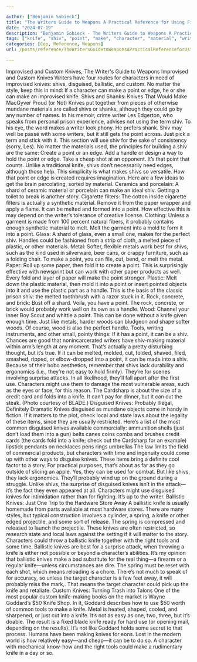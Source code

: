 ```yaml
---

author: ["Benjamin Sobieck"]
title: "The Writers Guide to Weapons A Practical Reference for Using Firearms and Knives in Fiction - N55874"
date: "2024-07-19"
description: "Benjamin Sobieck - The Writers Guide to Weapons A Practical Reference for Using Firearms and Knives in Fiction"
tags: ["knife", "shiv", "point", "make", "character", "material", "writer", "use", "disguised", "ballistic", "could", "custom", "edge", "handle", "paper", "probably", "metal", "improvised", "matter", "melted", "melt", "one", "plastic", "cut", "fold"]
categories: [Cop, Reference, Weapons]
url: /posts/reference/TheWritersGuidetoWeaponsAPracticalReferenceforUsingFirearmsandKnivesinFiction-n55874

---
```



Improvised and Custom Knives, The Writer's Guide to Weapons
Improvised and Custom Knives
Writers have four routes for characters in need of improvised knives: shivs, disguised, ballistic, and custom. No matter the style, keep this in mind: If a character can make a point or edge, he or she can make an improvised knife.
Shivs and Shanks: Knives That Would Make MacGyver Proud (or Not)
Knives put together from pieces of otherwise mundane materials are called shivs or shanks, although they could go by any number of names.
In his memoir, crime writer Les Edgerton, who speaks from personal prison experience, advises not using the term shiv. To his eye, the word makes a writer look phony. He prefers shank.
Shiv may well be passé with some writers, but it still gets the point across. Just pick a term and stick with it. This section will use shiv for the sake of consistency (sorry, Les).
No matter the materials used, the principles for building a shiv are the same:
Create a point or an edge.
Add a handle or design a way to hold the point or edge.
Take a cheap shot at an opponent.
It’s that point that counts. Unlike a traditional knife, shivs don’t necessarily need edges, although those help. This simplicity is what makes shivs so versatile.
How that point or edge is created requires imagination. Here are a few ideas to get the brain percolating, sorted by material.
Ceramics and porcelain: A shard of ceramic material or porcelain can make an ideal shiv. Getting a toilet to break is another story.
Cigarette filters: The cotton inside cigarette filters is actually a synthetic material. Remove it from the paper wrapper and apply a flame. It can be melted and formed into a point. How effective this is may depend on the writer’s tolerance of creative license.
Clothing: Unless a garment is made from 100 percent natural fibers, it probably contains enough synthetic material to melt. Melt the garment into a mold to form it into a point.
Glass: A shard of glass, even a small one, makes for the perfect shiv. Handles could be fashioned from a strip of cloth, a melted piece of plastic, or other materials.
Metal: Softer, flexible metals work best for shivs, such as the kind used in silverware, beer cans, or crappy furniture, such as a folding chair. To make a point, you can file, cut, bend, or melt the metal.
Paper: Roll up some paper, then fold it to create a point. This is surprisingly effective with newsprint but can work with other paper products as well. Every fold and layer of paper will make the point stronger.
Plastic: Melt down the plastic material, then mold it into a point or insert pointed objects into it and use the plastic part as a handle. This is the basis of the classic prison shiv: the melted toothbrush with a razor stuck in it.
Rock, concrete, and brick: Bust off a shard. Voila, you have a point. The rock, concrete, or brick would probably work well on its own as a handle.
Wood: Channel your inner Boy Scout and whittle a point. This can be done without a knife given enough time. Just like metals, harder woods can bludgeon and shape softer woods. Of course, wood is also the perfect handle.
Tools, writing instruments, and other small, pointy things: If it has a point, it can be a shiv.
Chances are good that nonincarcerated writers have shiv-making material within arm’s length at any moment. That’s actually a pretty disturbing thought, but it’s true. If it can be melted, molded, cut, folded, shaved, filed, smashed, ripped, or elbow-dropped into a point, it can be made into a shiv.
Because of their hobo aesthetics, remember that shivs lack durability and ergonomics (i.e., they’re not easy to hold firmly). They’re for scenes involving surprise attacks. In all likelihood, they’ll fall apart after the first use. Characters might use them to damage the most vulnerable areas, such as the eyes or face, for this reason.
The Cardsharp is about the size of a credit card and folds into a knife. It can’t pay for dinner, but it can cut the steak. (Photo courtesy of BLADE.)
Disguised Knives: Probably Illegal, Definitely Dramatic
Knives disguised as mundane objects come in handy in fiction. If it matters to the plot, check local and state laws about the legality of these items, since they are usually restricted.
Here’s a list of the most common disguised knives available commercially:
ammunition shells (just don’t load them into a gun)
belts
canes
coins
combs and brushes
credit cards (the cards fold into a knife; check out the Cardsharp for an example)
lipstick
pendants on necklaces
pens
rings
umbrellas
The law limits the field of commercial products, but characters with time and ingenuity could come up with other ways to disguise knives.
These items bring a definite cool factor to a story. For practical purposes, that’s about as far as they go outside of slicing an apple. Yes, they can be used for combat. But like shivs, they lack ergonomics. They’ll probably wind up on the ground during a struggle.
Unlike shivs, the surprise of disguised knives isn’t in the attack—it’s the fact they even appeared at all. Characters might use disguised knives for intimidation rather than for fighting. It’s up to the writer.
Ballistic Knives: Just One Trip to the Hardware Store Away
A ballistic knife is usually homemade from parts available at most hardware stores. There are many styles, but typical construction involves a cylinder, a spring, a knife or other edged projectile, and some sort of release. The spring is compressed and released to launch the projectile. These knives are often restricted, so research state and local laws against the setting if it will matter to the story.
Characters could throw a ballistic knife together with the right tools and some time. Ballistic knives are best for a surprise attack, when throwing a knife is either not possible or beyond a character’s abilities.
It’s my opinion that ballistic knives make a bad substitute for the real thing—a firearm or a regular knife—unless circumstances are dire. The spring must be reset with each shot, which means reloading is a chore. There’s not much to speak of for accuracy, so unless the target character is a few feet away, it will probably miss the mark,. That means the target character could pick up the knife and retaliate.
Custom Knives: Turning Trash into Talons
One of the most popular custom knife-making books on the market is Wayne Goddard’s $50 Knife Shop. In it, Goddard describes how to use $50 worth of common tools to make a knife. Metal is heated, shaped, cooled, and sharpened, or just cut into a knife. It’s not as easy as one, two, three, but it’s doable. The result is a fixed blade knife ready for hard use (or opening mail, depending on the results).
It’s not like Goddard holds some secret to that process. Humans have been making knives for eons. Lost in the modern world is how relatively easy—and cheap—it can be to do so. A character with mechanical know-how and the right tools could make a rudimentary knife in a day or so.
